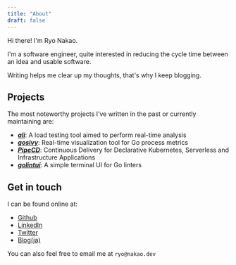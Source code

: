 ```yaml
---
title: "About"
draft: false
---
```


Hi there! I'm Ryo Nakao.

I'm a software engineer, quite interested in reducing the cycle time between an idea and usable software.

Writing helps me clear up my thoughts, that's why I keep blogging.

## Projects
The most noteworthy projects I’ve written in the past or currently maintaining are:
- ***[ali](https://github.com/nakabonne/ali)***: A load testing tool aimed to perform real-time analysis
- ***[gosivy](https://github.com/nakabonne/gosivy)***: Real-time visualization tool for Go process metrics
- ***[PipeCD](https://github.com/pipe-cd/pipe)***: Continuous Delivery for Declarative Kubernetes, Serverless and Infrastructure Applications
- ***[golintui](https://github.com/nakabonne/golintui)***: A simple terminal UI for Go linters

## Get in touch
I can be found online at:
- [Github](https://github.com/nakabonne)
- [LinkedIn](https://www.linkedin.com/in/nakabonne)
- [Twitter](https://twitter.com/nakabonne)
- [Blog(ja)](https://ja.nakabonne.dev)

You can also feel free to email me at `ryo@nakao.dev`
